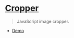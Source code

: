 # [Cropper](https://github.com/fengyuanchen/cropperjs)

> JavaScript image cropper.

- [Demo](https://fengyuanchen.github.io/cropperjs)
